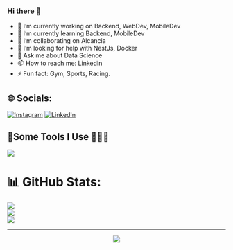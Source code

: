 ### Hi there 👋

<!--
**DHurtado714-itesm/DHurtado714-itesm** is a ✨ _special_ ✨ repository because its `README.md` (this file) appears on your GitHub profile.

Here are some ideas to get you started:

-->

- 🔭 I’m currently working on Backend, WebDev, MobileDev
- 🌱 I’m currently learning Backend, MobileDev
- 👯 I’m collaborating on Alcancia
- 🤔 I’m looking for help with NestJs, Docker
- 💬 Ask me about Data Science
- 📫 How to reach me: LinkedIn
- ⚡ Fun fact: Gym, Sports, Racing.


## 🌐 Socials:
[![Instagram](https://img.shields.io/badge/Instagram-%23E4405F.svg?logo=Instagram&logoColor=white)](https://instagram.com/@danielhurtado714) [![LinkedIn](https://img.shields.io/badge/LinkedIn-%230077B5.svg?logo=linkedin&logoColor=white)](https://linkedin.com/in/https://www.linkedin.com/in/daniel-hurtado-giraldo/?locale=en_US) 


## 🚀Some Tools I Use 🧑🏻‍🚀

<p align="left">    
    <img src="https://skillicons.dev/icons?i=appwrite,aws,docker,express,fastapi,firebase,flask,git,github,githubactions,go,graphql,html,js,jest,linux,mysql,nestjs,nextjs,nginx,nodejs,notion,pnpm,postgres,postman,prisma,py,react,swift,tailwind,ts,vercel,vite,vscode&theme=dark" />
</p>


# 📊 GitHub Stats:
![](https://github-readme-stats.vercel.app/api?username=DHurtado714-itesm&theme=dark&hide_border=false&include_all_commits=false&count_private=false)<br/>
![](https://github-readme-streak-stats.herokuapp.com/?user=DHurtado714-itesm&theme=dark&hide_border=false)<br/>
![](https://github-readme-stats.vercel.app/api/top-langs/?username=DHurtado714-itesm&theme=dark&hide_border=false&include_all_commits=false&count_private=false&layout=compact)

---
<div align="center">
  <img src="https://profile-counter.glitch.me/DHurtado714-itesm/count.svg?"  />
</div>

##
<!-- Proudly created with GPRM ( https://gprm.itsvg.in ) -->
